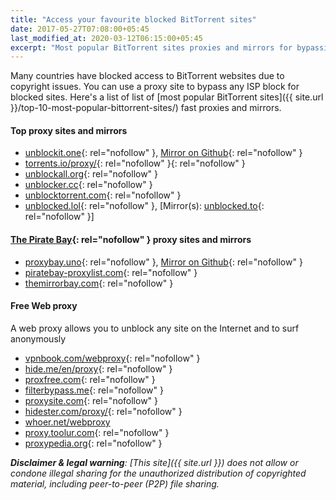 ```yaml
---
title: "Access your favourite blocked BitTorrent sites"
date: 2017-05-27T07:08:00+05:45
last_modified_at: 2020-03-12T06:15:00+05:45
excerpt: "Most popular BitTorrent sites proxies and mirrors for bypassing your country or territory Internet censorship."
---
```


Many countries have blocked access to BitTorrent websites due to copyright issues. You can use a proxy site to bypass any ISP block for blocked sites. Here's a list of list of [most popular BitTorrent sites]({{ site.url }}/top-10-most-popular-bittorrent-sites/) fast proxies and mirrors.

#### Top proxy sites and mirrors

* [unblockit.one](https://unblockit.one/){: rel="nofollow" }, [Mirror on Github](https://unblocked-pw.github.io/){: rel="nofollow" }
* [torrents.io/proxy/](https://torrents.io/proxy/){: rel="nofollow" }{: rel="nofollow" }
* [unblockall.org](https://unblockall.org/){: rel="nofollow" }
* [unblocker.cc](https://unblocker.cc/){: rel="nofollow" }
* [unblocktorrent.com](https://unblocktorrent.com/){: rel="nofollow" }
* [unblocked.lol](http://unblocked.lol/){: rel="nofollow" }, [Mirror(s): [unblocked.to](https://unblocked.to/){: rel="nofollow" }]

#### [The Pirate Bay](https://thepiratebay.org/){: rel="nofollow" } proxy sites and mirrors

* [proxybay.uno](https://proxybay.uno/){: rel="nofollow" }, [Mirror on Github](https://proxybay.github.io/){: rel="nofollow" }
* [piratebay-proxylist.com](https://piratebay-proxylist.com/){: rel="nofollow" }
* [themirrorbay.com](http://www.themirrorbay.com/){: rel="nofollow" }

#### Free Web proxy

A web proxy allows you to unblock any site on the Internet and to surf anonymously

* [vpnbook.com/webproxy](https://www.vpnbook.com/webproxy){: rel="nofollow" }
* [hide.me/en/proxy](https://hide.me/en/proxy){: rel="nofollow" }
* [proxfree.com](https://www.proxfree.com/){: rel="nofollow" }
* [filterbypass.me](https://www.filterbypass.me/){: rel="nofollow" }
* [proxysite.com](https://www.proxysite.com/){: rel="nofollow" }
* [hidester.com/proxy/](https://hidester.com/proxy/){: rel="nofollow" }
* [whoer.net/webproxy](https://whoer.net/webproxy)
* [proxy.toolur.com](https://proxy.toolur.com/){: rel="nofollow" }
* [proxypedia.org](https://proxypedia.org/){: rel="nofollow" }

_**Disclaimer & legal warning**: [This site]({{ site.url }}) does not allow or condone illegal sharing for the unauthorized distribution of copyrighted material, including peer-to-peer (P2P) file sharing._
